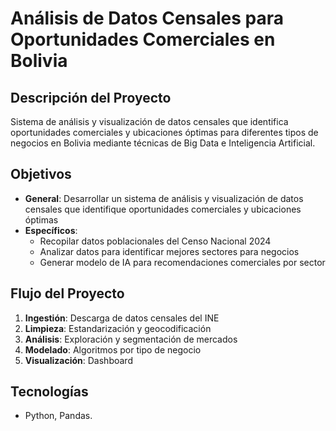 # Análisis de Datos Censales para Oportunidades Comerciales en Bolivia

## Descripción del Proyecto
Sistema de análisis y visualización de datos censales que identifica oportunidades comerciales y ubicaciones óptimas para diferentes tipos de negocios en Bolivia mediante técnicas de Big Data e Inteligencia Artificial.

## Objetivos
- **General**: Desarrollar un sistema de análisis y visualización de datos censales que identifique oportunidades comerciales y ubicaciones óptimas
- **Específicos**:
  - Recopilar datos poblacionales del Censo Nacional 2024
  - Analizar datos para identificar mejores sectores para negocios
  - Generar modelo de IA para recomendaciones comerciales por sector

## Flujo del Proyecto
1. **Ingestión**: Descarga de datos censales del INE
2. **Limpieza**: Estandarización y geocodificación
3. **Análisis**: Exploración y segmentación de mercados
4. **Modelado**: Algoritmos por tipo de negocio
5. **Visualización**: Dashboard 

## Tecnologías
- Python, Pandas.
